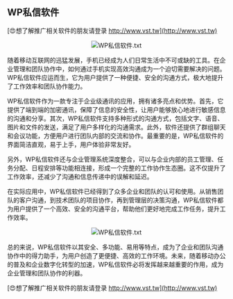 ## **WP私信软件**

[😍想了解推广相关软件的朋友请登录 http://www.vst.tw](http://www.vst.tw)

 <center><img src="https://vst.tw/MP4/tuiguang/png/1.png" alt="WP私信软件.txt"></center>

随着移动互联网的迅猛发展，手机已经成为人们日常生活中不可或缺的工具。在企业管理和团队协作中，如何通过手机实现高效沟通成为一个迫切需要解决的问题。WP私信软件应运而生，它为用户提供了一种便捷、安全的沟通方式，极大地提升了工作效率和团队协作能力。

WP私信软件作为一款专注于企业级通讯的应用，拥有诸多亮点和优势。首先，它提供了端到端的加密通讯，保障了信息的安全性，让用户能够放心地进行敏感信息的沟通和分享。其次，WP私信软件支持多种形式的沟通方式，包括文字、语音、图片和文件的发送，满足了用户多样化的沟通需求。此外，软件还提供了群组聊天和会议功能，方便用户进行团队内部的交流和协作。最重要的是，WP私信软件的界面简洁直观，易于上手，用户体验非常友好。

另外，WP私信软件还与企业管理系统深度整合，可以与企业内部的员工管理、任务分配、日程安排等功能相连接，形成一个完整的工作协作生态圈。这不仅提升了工作效率，还减少了沟通和信息传递中的误解和延迟。

在实际应用中，WP私信软件已经得到了众多企业和团队的认可和使用。从销售团队的客户沟通，到技术团队的项目协作，再到管理层的决策沟通，WP私信软件都为用户提供了一个高效、安全的沟通平台，帮助他们更好地完成工作任务，提升工作效率。

 <center><img src="https://vst.tw/MP4/tuiguang/png/8.png" alt="WP私信软件.txt"></center>

总的来说，WP私信软件以其安全、多功能、易用等特点，成为了企业和团队沟通协作中的得力助手，为用户创造了更便捷、高效的工作环境。未来，随着移动办公的普及和企业数字化转型的加速，WP私信软件必将发挥越来越重要的作用，成为企业管理和团队协作的利器。

[😍想了解推广相关软件的朋友请登录 http://www.vst.tw](http://www.vst.tw)



